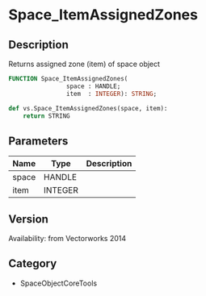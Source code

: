 # Space_ItemAssignedZones

## Description
Returns assigned zone (item) of space object

```pascal
FUNCTION Space_ItemAssignedZones(
				space : HANDLE;
				item  : INTEGER): STRING;
```

```python
def vs.Space_ItemAssignedZones(space, item):
    return STRING
```

## Parameters
|Name|Type|Description|
|---|---|---|
|space|HANDLE|   |
|item|INTEGER|   |

## Version
Availability: from Vectorworks 2014

## Category
* SpaceObjectCoreTools

